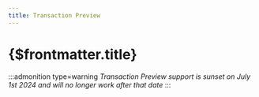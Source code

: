 ```yaml
---
title: Transaction Preview
---
```


# {$frontmatter.title}

:::admonition type=warning
_Transaction Preview support is sunset on July 1st 2024 and will no longer work after that date_
:::
